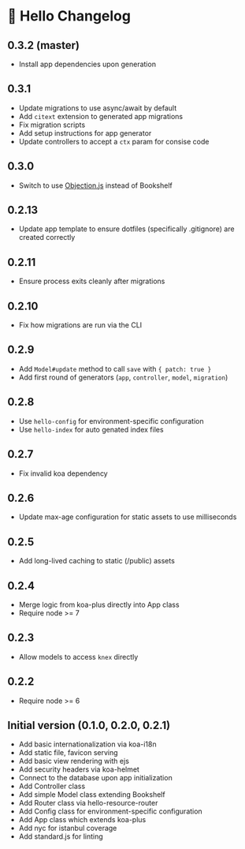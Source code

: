 # 👋 Hello Changelog

## 0.3.2 (master)

* Install app dependencies upon generation

## 0.3.1

* Update migrations to use async/await by default
* Add `citext` extension to generated app migrations
* Fix migration scripts
* Add setup instructions for app generator
* Update controllers to accept a `ctx` param for consise code

## 0.3.0

* Switch to use [Objection.js](http://vincit.github.io/objection.js) instead of Bookshelf

## 0.2.13

* Update app template to ensure dotfiles (specifically .gitignore) are created correctly

## 0.2.11

* Ensure process exits cleanly after migrations

## 0.2.10

* Fix how migrations are run via the CLI

## 0.2.9

* Add `Model#update` method to call `save` with `{ patch: true }`
* Add first round of generators (`app`, `controller`, `model`, `migration`)

## 0.2.8

* Use `hello-config` for environment-specific configuration
* Use `hello-index` for auto genated index files

## 0.2.7

* Fix invalid koa dependency

## 0.2.6

* Update max-age configuration for static assets to use milliseconds

## 0.2.5

* Add long-lived caching to static (/public) assets

## 0.2.4

* Merge logic from koa-plus directly into App class
* Require node >= 7

## 0.2.3

* Allow models to access `knex` directly

## 0.2.2

* Require node >= 6

## Initial version (0.1.0, 0.2.0, 0.2.1)

* Add basic internationalization via koa-i18n
* Add static file, favicon serving
* Add basic view rendering with ejs
* Add security headers via koa-helmet
* Connect to the database upon app initialization
* Add Controller class
* Add simple Model class extending Bookshelf
* Add Router class via hello-resource-router
* Add Config class for environment-specific configuration
* Add App class which extends koa-plus
* Add nyc for istanbul coverage
* Add standard.js for linting
